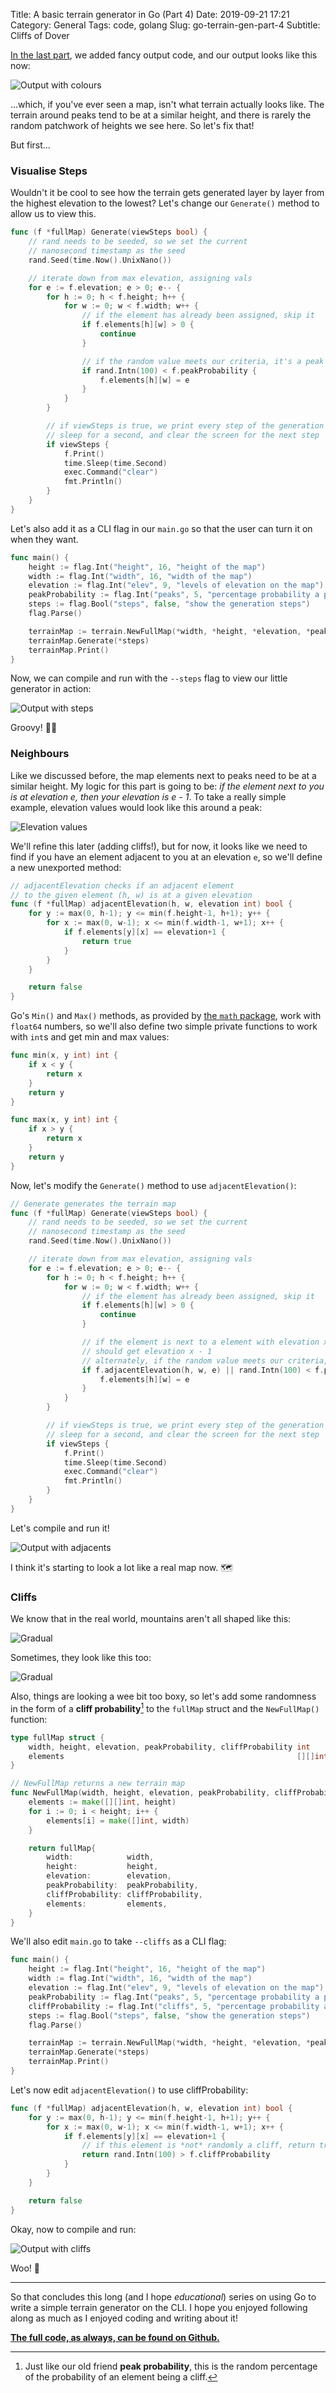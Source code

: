 Title: A basic terrain generator in Go (Part 4)
Date: 2019-09-21 17:21
Category: General
Tags: code, golang
Slug: go-terrain-gen-part-4
Subtitle: Cliffs of Dover

[In the last part][1], we added fancy output code, and our output looks like
this now:

![Output with colours]({filename}/images/go-terrain-gen/p4-output-initial.png)

...which, if you've ever seen a map, isn't what terrain actually looks like.
The terrain around peaks tend to be at a similar height, and there is rarely
the random patchwork of heights we see here. So let's fix that!

But first...

### Visualise Steps

Wouldn't it be cool to see how the terrain gets generated layer by layer
from the highest elevation to the lowest? Let's change our `Generate()`
method to allow us to view this.

```go
func (f *fullMap) Generate(viewSteps bool) {
	// rand needs to be seeded, so we set the current
	// nanosecond timestamp as the seed
	rand.Seed(time.Now().UnixNano())

	// iterate down from max elevation, assigning vals
	for e := f.elevation; e > 0; e-- {
		for h := 0; h < f.height; h++ {
			for w := 0; w < f.width; w++ {
				// if the element has already been assigned, skip it
				if f.elements[h][w] > 0 {
					continue
				}

				// if the random value meets our criteria, it's a peak
				if rand.Intn(100) < f.peakProbability {
					f.elements[h][w] = e
				}
			}
		}

		// if viewSteps is true, we print every step of the generation process,
		// sleep for a second, and clear the screen for the next step
		if viewSteps {
			f.Print()
			time.Sleep(time.Second)
			exec.Command("clear")
			fmt.Println()
		}
	}
}
```

Let's also add it as a CLI flag in our `main.go` so that the user can
turn it on when they want.

```go
func main() {
	height := flag.Int("height", 16, "height of the map")
	width := flag.Int("width", 16, "width of the map")
	elevation := flag.Int("elev", 9, "levels of elevation on the map")
	peakProbability := flag.Int("peaks", 5, "percentage probability a peak will randomly appear")
	steps := flag.Bool("steps", false, "show the generation steps")
	flag.Parse()

	terrainMap := terrain.NewFullMap(*width, *height, *elevation, *peakProbability)
	terrainMap.Generate(*steps)
	terrainMap.Print()
}
```

Now, we can compile and run with the `--steps` flag to view our little
generator in action:

![Output with steps]({filename}/images/go-terrain-gen/p4-output-steps.gif)

Groovy! 💃🏽

### Neighbours

Like we discussed before, the map elements next to peaks need to be at a similar
height. My logic for this part is going to be: _if the element next to you is at
elevation e, then your elevation is e - 1_. To take a really simple example,
elevation values would look like this around a peak:

![Elevation values]({filename}/images/go-terrain-gen/p4-elevation-values.png)

We'll refine this later (adding cliffs!), but for now, it looks like we need to
find if you have an element adjacent to you at an elevation `e`, so we'll define
a new unexported method:

```go
// adjacentElevation checks if an adjacent element
// to the given element (h, w) is at a given elevation
func (f *fullMap) adjacentElevation(h, w, elevation int) bool {
	for y := max(0, h-1); y <= min(f.height-1, h+1); y++ {
		for x := max(0, w-1); x <= min(f.width-1, w+1); x++ {
			if f.elements[y][x] == elevation+1 {
				return true
			}
		}
	}

	return false
}
```

Go's `Min()` and `Max()` methods, as provided by [the `math` package][2], work with
`float64` numbers, so we'll also define two simple private functions to work with
`int`s and get min and max values:

```go
func min(x, y int) int {
	if x < y {
		return x
	}
	return y
}

func max(x, y int) int {
	if x > y {
		return x
	}
	return y
}
```

Now, let's modify the `Generate()` method to use `adjacentElevation()`:

```go
// Generate generates the terrain map
func (f *fullMap) Generate(viewSteps bool) {
	// rand needs to be seeded, so we set the current
	// nanosecond timestamp as the seed
	rand.Seed(time.Now().UnixNano())

	// iterate down from max elevation, assigning vals
	for e := f.elevation; e > 0; e-- {
		for h := 0; h < f.height; h++ {
			for w := 0; w < f.width; w++ {
				// if the element has already been assigned, skip it
				if f.elements[h][w] > 0 {
					continue
				}

				// if the element is next to a element with elevation x, it
				// should get elevation x - 1
				// alternately, if the random value meets our criteria, it's a peak
				if f.adjacentElevation(h, w, e) || rand.Intn(100) < f.peakProbability {
					f.elements[h][w] = e
				}
			}
		}

		// if viewSteps is true, we print every step of the generation process,
		// sleep for a second, and clear the screen for the next step
		if viewSteps {
			f.Print()
			time.Sleep(time.Second)
			exec.Command("clear")
			fmt.Println()
		}
	}
}
```

Let's compile and run it!

![Output with adjacents]({filename}/images/go-terrain-gen/p4-output-with-adjacent.gif)

I think it's starting to look a lot like a real map now. 🗺

### Cliffs

We know that in the real world, mountains aren't all shaped like this:

![Gradual]({filename}/images/go-terrain-gen/p4-gradual.png)

Sometimes, they look like this too:

![Gradual]({filename}/images/go-terrain-gen/p4-cliff.png)

Also, things are looking a wee bit too boxy, so let's add some randomness in the
form of a **cliff probability**[^1] to the `fullMap` struct and the `NewFullMap()`
function:

```go
type fullMap struct {
	width, height, elevation, peakProbability, cliffProbability int
	elements                                                    [][]int
}

// NewFullMap returns a new terrain map
func NewFullMap(width, height, elevation, peakProbability, cliffProbability int) fullMap {
	elements := make([][]int, height)
	for i := 0; i < height; i++ {
		elements[i] = make([]int, width)
	}

	return fullMap{
		width:            width,
		height:           height,
		elevation:        elevation,
		peakProbability:  peakProbability,
		cliffProbability: cliffProbability,
		elements:         elements,
	}
}
```

We'll also edit `main.go` to take `--cliffs` as a CLI flag:

```go
func main() {
	height := flag.Int("height", 16, "height of the map")
	width := flag.Int("width", 16, "width of the map")
	elevation := flag.Int("elev", 9, "levels of elevation on the map")
	peakProbability := flag.Int("peaks", 5, "percentage probability a peak will randomly appear")
	cliffProbability := flag.Int("cliffs", 5, "percentage probability a cliff will randomly appear")
	steps := flag.Bool("steps", false, "show the generation steps")
	flag.Parse()

	terrainMap := terrain.NewFullMap(*width, *height, *elevation, *peakProbability, *cliffProbability)
	terrainMap.Generate(*steps)
	terrainMap.Print()
}
```

Let's now edit `adjacentElevation()` to use cliffProbability:

```go
func (f *fullMap) adjacentElevation(h, w, elevation int) bool {
	for y := max(0, h-1); y <= min(f.height-1, h+1); y++ {
		for x := max(0, w-1); x <= min(f.width-1, w+1); x++ {
			if f.elements[y][x] == elevation+1 {
				// if this element is *not* randomly a cliff, return true
				return rand.Intn(100) > f.cliffProbability
			}
		}
	}

	return false
}
```

Okay, now to compile and run:

![Output with cliffs]({filename}/images/go-terrain-gen/p4-output-cliffs.png)

Woo! 🥂

---

So that concludes this long (and I hope _educational_) series on using
Go to write a simple terrain generator on the CLI. I hope you enjoyed
following along as much as I enjoyed coding and writing about it!

[**The full code, as always, can be found on Github.**][3]

[^1]: Just like our old friend **peak probability**, this is the random
    percentage of the probability of an element being a cliff.

[1]: {filename}/go-terrain-gen-part-3.md
[2]: https://golang.org/pkg/math/
[3]: https://github.com/janithl/go-terrain-gen/tree/master/part4
